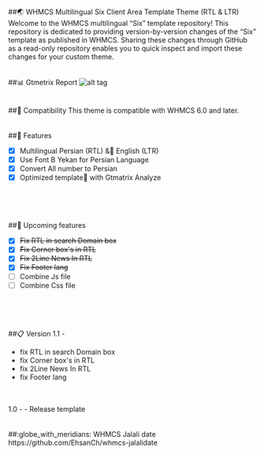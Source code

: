 ##:earth_asia: WHMCS Multilingual Six Client Area Template Theme (RTL & LTR)
Welcome to the WHMCS multilingual “Six” template repository! This repository is dedicated to providing version-by-version changes of the “Six” template as published in WHMCS. Sharing these changes through GitHub as a read-only repository enables you to quick inspect and import these changes for your custom theme.
<br/>
<br/>
<br/>
##:bar_chart: Gtmetrix Report
![alt tag](http://client.safedataset.com/rp.png "Gtmetrix Report")
<br/>
<br/>
<br/>
##:nut_and_bolt: Compatibility
This theme is compatible with WHMCS 6.0 and later.
<br/>
<br/>
<br/>
##:rocket: Features
- [x] Multilingual Persian (RTL) & ٍEnglish (LTR)
- [x] Use Font B Yekan for Persian Language
- [x] Convert All number to Persian 
- [x] Optimized template ٌwith Gtmatrix Analyze 
<br/>
<br/>
<br/>

##:mag_right: Upcoming features
- [x] <del>Fix RTL in search Domain box</del>
- [x] ّ<del>Fix Corner box's in RTL</del>
- [x] <del>Fix 2Line News In RTL</del>
- [x] <del>Fix Footer lang</del>
- [ ] Combine Js file 
- [ ] Combine Css file

<br/>
<br/>
<br/>

##:clipboard: Version
1.1 -
- fix RTL in search Domain box
- fix Corner box's in RTL
- fix 2Line News In RTL
- fix Footer lang
 <br/>
 <br/>
1.0 - 
- Release template 

<br/>
<br/>
<br/>
##:globe_with_meridians: WHMCS Jalali date
https://github.com/EhsanCh/whmcs-jalalidate


